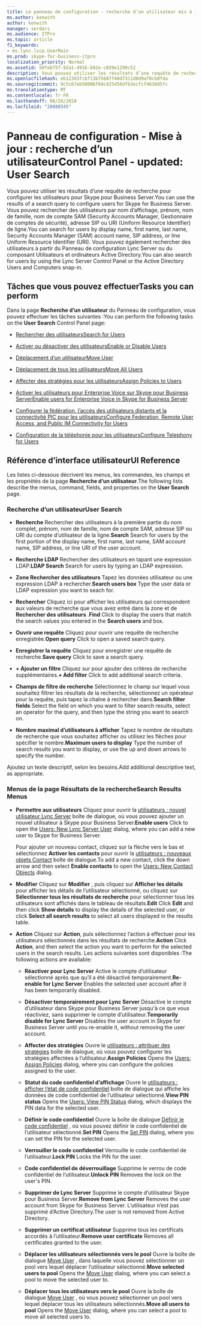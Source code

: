 ```yaml
---
title: Le panneau de configuration - recherche d’un utilisateur mis à jour
ms.author: kenwith
author: kenwith
manager: serdars
ms.audience: ITPro
ms.topic: article
f1_keywords:
- ms.lync.lscp.UserMain
ms.prod: skype-for-business-itpro
localization_priority: Normal
ms.assetid: 50feb75f-92a1-4916-b92e-c039e1290c52
description: Vous pouvez utiliser les résultats d’une requête de recherche pour configurer les utilisateurs pour Skype pour Business Server. Vous pouvez rechercher des utilisateurs par nom d’affichage, prénom, nom de famille, nom de compte SAM (Security Accounts Manager, Gestionnaire de comptes de sécurité), adresse SIP ou URI (Uniform Resource Identifier) de ligne. Vous pouvez également rechercher des utilisateurs à partir du Panneau de configuration Lync Server ou du composant Utilisateurs et ordinateurs Active Directory.
ms.openlocfilehash: eb123d3fcbf13b75687f40d7311d8d9af8cb8fda
ms.sourcegitcommit: 9c5c67eb50006f84c425456dfb3ecfcf4638d5fc
ms.translationtype: MT
ms.contentlocale: fr-FR
ms.lasthandoff: 06/28/2018
ms.locfileid: "20088545"
---
```

# <a name="control-panel---updated-user-search"></a><span data-ttu-id="6a388-105">Panneau de configuration - Mise à jour : recherche d’un utilisateur</span><span class="sxs-lookup"><span data-stu-id="6a388-105">Control Panel - updated: User Search</span></span>
 
<span data-ttu-id="6a388-106">Vous pouvez utiliser les résultats d’une requête de recherche pour configurer les utilisateurs pour Skype pour Business Server.</span><span class="sxs-lookup"><span data-stu-id="6a388-106">You can use the results of a search query to configure users for Skype for Business Server.</span></span> <span data-ttu-id="6a388-107">Vous pouvez rechercher des utilisateurs par nom d’affichage, prénom, nom de famille, nom de compte SAM (Security Accounts Manager, Gestionnaire de comptes de sécurité), adresse SIP ou URI (Uniform Resource Identifier) de ligne.</span><span class="sxs-lookup"><span data-stu-id="6a388-107">You can search for users by display name, first name, last name, Security Accounts Manager (SAM) account name, SIP address, or line Uniform Resource Identifier (URI).</span></span> <span data-ttu-id="6a388-108">Vous pouvez également rechercher des utilisateurs à partir du Panneau de configuration Lync Server ou du composant Utilisateurs et ordinateurs Active Directory.</span><span class="sxs-lookup"><span data-stu-id="6a388-108">You can also search for users by using the Lync Server Control Panel or the Active Directory Users and Computers snap-in.</span></span>
  
## <a name="tasks-you-can-perform"></a><span data-ttu-id="6a388-109">Tâches que vous pouvez effectuer</span><span class="sxs-lookup"><span data-stu-id="6a388-109">Tasks you can perform</span></span>

<span data-ttu-id="6a388-110">Dans la page **Recherche d’un utilisateur** du Panneau de configuration, vous pouvez effectuer les tâches suivantes :</span><span class="sxs-lookup"><span data-stu-id="6a388-110">You can perform the following tasks on the **User Search** Control Panel page:</span></span>
  
- [<span data-ttu-id="6a388-111">Rechercher des utilisateurs</span><span class="sxs-lookup"><span data-stu-id="6a388-111">Search for Users</span></span>](http://technet.microsoft.com/library/3b9f6f55-d7a9-46ae-8e10-f221ba0d3bb5.aspx)
    
- [<span data-ttu-id="6a388-112">Activer ou désactiver des utilisateurs</span><span class="sxs-lookup"><span data-stu-id="6a388-112">Enable or Disable Users</span></span>](http://technet.microsoft.com/library/12497d00-f665-4a97-be68-854c5a8be4fc.aspx)
    
- [<span data-ttu-id="6a388-113">Déplacement d’un utilisateur</span><span class="sxs-lookup"><span data-stu-id="6a388-113">Move User</span></span>](ms.lync.lscp.UserMove.md)
    
- [<span data-ttu-id="6a388-114">Déplacement de tous les utilisateurs</span><span class="sxs-lookup"><span data-stu-id="6a388-114">Move All Users</span></span>](ms.lync.lscp.UserMoveAll.md)
    
- [<span data-ttu-id="6a388-115">Affecter des stratégies pour les utilisateurs</span><span class="sxs-lookup"><span data-stu-id="6a388-115">Assign Policies to Users</span></span>](http://technet.microsoft.com/library/a4ed0120-d9e5-4eb2-acfd-8de2cb503652.aspx)
    
- [<span data-ttu-id="6a388-116">Activer les utilisateurs pour Enterprise Voice sur Skype pour Business Server</span><span class="sxs-lookup"><span data-stu-id="6a388-116">Enable users for Enterprise Voice in Skype for Business Server</span></span>](../../../deploy/deploy-enterprise-voice/enable-users-for-enterprise-voice.md)
    
- [<span data-ttu-id="6a388-117">Configurer la fédération, l’accès des utilisateurs distants et la connectivité PIC pour les utilisateurs</span><span class="sxs-lookup"><span data-stu-id="6a388-117">Configure Federation, Remote User Access, and Public IM Connectivity for Users</span></span>](http://technet.microsoft.com/library/736fcaad-9f95-4896-b767-e199d86a00a4.aspx)
    
- [<span data-ttu-id="6a388-118">Configuration de la téléphonie pour les utilisateurs</span><span class="sxs-lookup"><span data-stu-id="6a388-118">Configure Telephony for Users</span></span>](http://technet.microsoft.com/library/4546432e-c839-4517-a2c5-bc0d4d8c6a03.aspx)
    
 
  
## <a name="ui-reference"></a><span data-ttu-id="6a388-119">Référence d’interface utilisateur</span><span class="sxs-lookup"><span data-stu-id="6a388-119">UI Reference</span></span>

<span data-ttu-id="6a388-120">Les listes ci-dessous décrivent les menus, les commandes, les champs et les propriétés de la page **Recherche d’un utilisateur**.</span><span class="sxs-lookup"><span data-stu-id="6a388-120">The following lists describe the menus, command, fields, and properties on the **User Search** page.</span></span>
  
### <a name="user-search"></a><span data-ttu-id="6a388-121">Recherche d’un utilisateur</span><span class="sxs-lookup"><span data-stu-id="6a388-121">User Search</span></span>

- <span data-ttu-id="6a388-122">**Recherche** Rechercher des utilisateurs à la première partie du nom complet, prénom, nom de famille, nom de compte SAM, adresse SIP ou URI du compte d’utilisateur de la ligne.</span><span class="sxs-lookup"><span data-stu-id="6a388-122">**Search** Search for users by the first portion of the display name, first name, last name, SAM account name, SIP address, or line URI of the user account.</span></span>
    
- <span data-ttu-id="6a388-123">**Recherche LDAP** Rechercher des utilisateurs en tapant une expression LDAP.</span><span class="sxs-lookup"><span data-stu-id="6a388-123">**LDAP Search** Search for users by typing an LDAP expression.</span></span>
    
- <span data-ttu-id="6a388-124">**Zone Rechercher des utilisateurs** Tapez les données utilisateur ou une expression LDAP à rechercher.</span><span class="sxs-lookup"><span data-stu-id="6a388-124">**Search users box** Type the user data or LDAP expression you want to seach for.</span></span>
    
- <span data-ttu-id="6a388-125">**Rechercher** Cliquez ici pour afficher les utilisateurs qui correspondent aux valeurs de recherche que vous avez entré dans la zone et de **Rechercher des utilisateurs** .</span><span class="sxs-lookup"><span data-stu-id="6a388-125">**Find** Click to display the users that match the search values you entered in the **Search users** and box.</span></span>
    
- <span data-ttu-id="6a388-126">**Ouvrir une requête** Cliquez pour ouvrir une requête de recherche enregistrée.</span><span class="sxs-lookup"><span data-stu-id="6a388-126">**Open query** Click to open a saved search query.</span></span>
    
- <span data-ttu-id="6a388-127">**Enregistrer la requête** Cliquez pour enregistrer une requête de recherche.</span><span class="sxs-lookup"><span data-stu-id="6a388-127">**Save query** Click to save a search query.</span></span>
    
- <span data-ttu-id="6a388-128">**+ Ajouter un filtre** Cliquez sur pour ajouter des critères de recherche supplémentaires.</span><span class="sxs-lookup"><span data-stu-id="6a388-128">**+ Add filter** Click to add additional search criteria.</span></span>
    
- <span data-ttu-id="6a388-129">**Champs de filtre de recherche** Sélectionnez le champ sur lequel vous souhaitez filtrer les résultats de la recherche, sélectionnez un opérateur pour la requête, puis tapez la chaîne à rechercher dans.</span><span class="sxs-lookup"><span data-stu-id="6a388-129">**Search filter fields** Select the field on which you want to filter search results, select an operator for the query, and then type the string you want to search on.</span></span>
    
- <span data-ttu-id="6a388-130">**Nombre maximal d’utilisateurs à afficher** Tapez le nombre de résultats de recherche que vous souhaitez afficher ou utilisez les flèches pour spécifier le nombre.</span><span class="sxs-lookup"><span data-stu-id="6a388-130">**Maximum users to display** Type the number of search results you want to display, or use the up and down arrows to specify the number.</span></span>
    
<span data-ttu-id="6a388-131">Ajoutez un texte descriptif, selon les besoins.</span><span class="sxs-lookup"><span data-stu-id="6a388-131">Add additional descriptive text, as appropriate.</span></span>
  
### <a name="search-results-menus"></a><span data-ttu-id="6a388-132">Menus de la page Résultats de la recherche</span><span class="sxs-lookup"><span data-stu-id="6a388-132">Search Results Menus</span></span>

- <span data-ttu-id="6a388-133">**Permettre aux utilisateurs** Cliquez pour ouvrir la [utilisateurs : nouvel utilisateur Lync Server](ms.lync.lscp.UserNew.md) boîte de dialogue, où vous pouvez ajouter un nouvel utilisateur à Skype pour Business Server.</span><span class="sxs-lookup"><span data-stu-id="6a388-133">**Enable users** Click to open the [Users: New Lync Server User](ms.lync.lscp.UserNew.md) dialog, where you can add a new user to Skype for Business Server.</span></span>
    
    <span data-ttu-id="6a388-134">Pour ajouter un nouveau contact, cliquez sur la flèche vers le bas et sélectionnez **Activer les contacts** pour ouvrir la [utilisateurs : nouveaux objets Contact](ms.lync.lscp.UserNewContact.md) boîte de dialogue.</span><span class="sxs-lookup"><span data-stu-id="6a388-134">To add a new contact, click the down arrow and then select **Enable contacts** to open the [Users: New Contact Objects](ms.lync.lscp.UserNewContact.md) dialog.</span></span>
    
- <span data-ttu-id="6a388-135">**Modifier** Cliquez sur **Modifier** , puis cliquez sur **Afficher les détails** pour afficher les détails de l’utilisateur sélectionné, ou cliquez sur **Sélectionner tous les résultats de recherche** pour sélectionner tous les utilisateurs sont affichés dans le tableau de résultats.</span><span class="sxs-lookup"><span data-stu-id="6a388-135">**Edit** Click **Edit** and then click **Show details** to display the details of the selected user, or click **Select all search results** to select all users displayed in the results table.</span></span>
    
- <span data-ttu-id="6a388-136">**Action** Cliquez sur **Action**, puis sélectionnez l’action à effectuer pour les utilisateurs sélectionnés dans les résultats de recherche.</span><span class="sxs-lookup"><span data-stu-id="6a388-136">**Action** Click **Action**, and then select the action you want to perform for the selected users in the search results.</span></span> <span data-ttu-id="6a388-137">Les actions suivantes sont disponibles :</span><span class="sxs-lookup"><span data-stu-id="6a388-137">The following actions are available:</span></span>
    
  - <span data-ttu-id="6a388-138">**Réactiver pour Lync Server** Active le compte d’utilisateur sélectionné après que qu’il a été désactivé temporairement.</span><span class="sxs-lookup"><span data-stu-id="6a388-138">**Re-enable for Lync Server** Enables the selected user account after it has been temporarily disabled.</span></span>
    
  - <span data-ttu-id="6a388-139">**Désactiver temporairement pour Lync Server** Désactive le compte d’utilisateur dans Skype pour Business Server jusqu'à ce que vous réactiviez, sans supprimer le compte d’utilisateur.</span><span class="sxs-lookup"><span data-stu-id="6a388-139">**Temporarily disable for Lync Server** Disables the user account in Skype for Business Server until you re-enable it, without removing the user account.</span></span>
    
  - <span data-ttu-id="6a388-140">**Affecter des stratégies** Ouvre le [utilisateurs : attribuer des stratégies](ms.lync.lscp.UserAssignPolicy.md) boîte de dialogue, où vous pouvez configurer les stratégies affectées à l’utilisateur.</span><span class="sxs-lookup"><span data-stu-id="6a388-140">**Assign Policies** Opens the [Users: Assign Policies](ms.lync.lscp.UserAssignPolicy.md) dialog, where you can configure the policies assigned to the user.</span></span>
    
  - <span data-ttu-id="6a388-141">**Statut du code confidentiel d’affichage** Ouvre le [utilisateurs : afficher l’état de code confidentiel](ms.lync.lscp.UserViewPin.md) boîte de dialogue qui affiche les données de code confidentiel de l’utilisateur sélectionné.</span><span class="sxs-lookup"><span data-stu-id="6a388-141">**View PIN status** Opens the [Users: View PIN Status](ms.lync.lscp.UserViewPin.md) dialog, which displays the PIN data for the selected user.</span></span>
    
  - <span data-ttu-id="6a388-142">**Définir le code confidentiel** Ouvre la boîte de dialogue [Définir le code confidentiel](ms.lync.lscp.UserSetPin.md) , où vous pouvez définir le code confidentiel de l’utilisateur sélectionné.</span><span class="sxs-lookup"><span data-stu-id="6a388-142">**Set PIN** Opens the [Set PIN](ms.lync.lscp.UserSetPin.md) dialog, where you can set the PIN for the selected user.</span></span>
    
  - <span data-ttu-id="6a388-143">**Verrouiller le code confidentiel** Verrouille le code confidentiel de l’utilisateur.</span><span class="sxs-lookup"><span data-stu-id="6a388-143">**Lock PIN** Locks the PIN for the user.</span></span>
    
  - <span data-ttu-id="6a388-144">**Code confidentiel de déverrouillage** Supprime le verrou de code confidentiel de l’utilisateur.</span><span class="sxs-lookup"><span data-stu-id="6a388-144">**Unlock PIN** Removes the lock on the user's PIN.</span></span>
    
  - <span data-ttu-id="6a388-145">**Supprimer de Lync Server** Supprime le compte d’utilisateur Skype pour Business Server.</span><span class="sxs-lookup"><span data-stu-id="6a388-145">**Remove from Lync Server** Removes the user account from Skype for Business Server.</span></span> <span data-ttu-id="6a388-146">L’utilisateur n’est pas supprimé d’Active Directory.</span><span class="sxs-lookup"><span data-stu-id="6a388-146">The user is not removed from Active Directory.</span></span>
    
  - <span data-ttu-id="6a388-147">**Supprimer un certificat utilisateur** Supprime tous les certificats accordés à l’utilisateur.</span><span class="sxs-lookup"><span data-stu-id="6a388-147">**Remove user certificate** Removes all certificates granted to the user.</span></span>
    
  - <span data-ttu-id="6a388-148">**Déplacer les utilisateurs sélectionnés vers le pool** Ouvre la boîte de dialogue [Move User](ms.lync.lscp.UserMove.md) , dans laquelle vous pouvez sélectionner un pool vers lequel déplacer l’utilisateur sélectionné.</span><span class="sxs-lookup"><span data-stu-id="6a388-148">**Move selected users to pool** Opens the [Move User](ms.lync.lscp.UserMove.md) dialog, where you can select a pool to move the selected user to.</span></span>
    
  - <span data-ttu-id="6a388-149">**Déplacer tous les utilisateurs vers le pool** Ouvre la boîte de dialogue [Move User](ms.lync.lscp.UserMove.md) , où vous pouvez sélectionner un pool vers lequel déplacer tous les utilisateurs sélectionnés.</span><span class="sxs-lookup"><span data-stu-id="6a388-149">**Move all users to pool** Opens the [Move User](ms.lync.lscp.UserMove.md) dialog, where you can select a pool to move all selected users to.</span></span>
    

